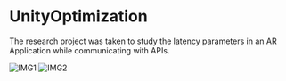 # UnityOptimization
 
The research project was taken to study the latency parameters in an AR Application while communicating with APIs.

![IMG1](https://user-images.githubusercontent.com/43716445/124780375-2aa14a80-df60-11eb-9b44-ebca370b7d05.jpg)
![IMG2](https://user-images.githubusercontent.com/43716445/124780380-2bd27780-df60-11eb-88e7-cbf67d13f1da.jpg)
